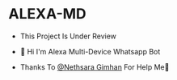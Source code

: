 # ALEXA-MD
- This Project Is Under Review

- 👋 Hi I'm Alexa Multi-Device Whatsapp Bot

- Thanks To <a href="github.com/nethsaragimhan"> @Nethsara Gimhan</a> For Help Me🧡

